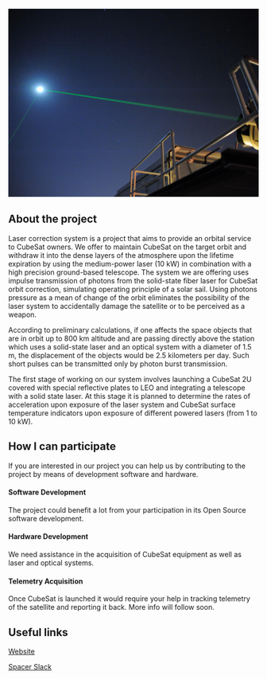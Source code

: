![MainImage](./main.jpg)

## About the project

Laser correction system is a project that aims to provide an orbital service to CubeSat owners. We offer to maintain CubeSat on the target orbit and withdraw it into the dense layers of the atmosphere upon the lifetime expiration by using the medium-power laser (10 kW) in combination with a high precision ground-based telescope. The system we are offering uses impulse transmission of photons from the solid-state fiber laser for CubeSat orbit correction, simulating operating principle of a solar sail. Using photons pressure as a mean of change of the orbit eliminates the possibility of the laser system to accidentally damage the satellite or to be perceived as a weapon.

According to preliminary calculations, if one affects the space objects that are in orbit up to 800 km altitude and are passing directly above the station which uses a solid-state laser and an optical system with a diameter of 1.5 m, the displacement of the objects would be 2.5 kilometers per day. Such short pulses can be transmitted only by photon burst transmission.

The first stage of working on our system involves launching a CubeSat 2U covered with special reflective plates to LEO and integrating a telescope with a solid state laser. At this stage it is planned to determine the rates of acceleration upon exposure of the laser system and CubeSat surface temperature indicators upon exposure of different powered lasers (from 1 to 10 kW).

## How I can participate

If you are interested in our project you can help us by contributing to the project by means of development software and hardware.

#### Software Development

The project could benefit a lot from your participation in its Open Source software development.

#### Hardware Development

We need assistance in the acquisition of CubeSat equipment as well as laser and optical systems.

#### Telemetry Acquisition

Once CubeSat is launched it would require your help in tracking telemetry of the satellite and reporting it back. More info will follow soon.

## Useful links

[Website](https://spacer.im/projects/)

[Spacer Slack](https://spacer-slack.herokuapp.com/)
